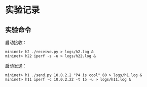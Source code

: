 # 实验记录
## 实验命令
启动接收：
```shell
mininet> h2 ./receive.py > logs/h2.log &
mininet> h22 iperf -s -u > logs/h22.log &
```

启动发送：
```shell
mininet> h1 ./send.py 10.0.2.2 "P4 is cool" 60 > logs/h1.log &
mininet> h11 iperf -c 10.0.2.22 -t 15 -u > logs/h11.log &
```